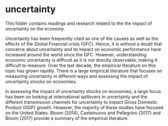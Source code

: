 # uncertainty

This folder contains readings and research related to the the impact of uncertainty on the economy.

Uncertainty has been frequently cited as one of the causes as well as the effects of the Global
Financial crisis (GFC). Hence, it is without a doubt that concerns about uncertainty and its impact
on economic performance have increased around the world since the GFC. However, understanding
economic uncertainty is difficult as it is not directly observable, making it difficult to measure. Over
the last decade, the empirical literature on this topic has grown rapidly. There is a large empirical
literature that focuses on measuring uncertainty in different ways and assessing the impact of
uncertainty shocks on economies.

In assessing the impact of uncertainty shocks on economies, a large focus has been on looking
at international spillovers in uncertainty and the different transmission channels for uncertainty
to impact Gross Domestic Product (GDP) growth. However, the majority of these studies have
focused on the United States. Bloom (2014), Castelnuovo and Pellegrino (2017) and Bloom (2017)
provide a summary of the empirical literature.
